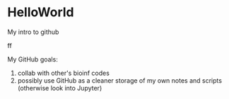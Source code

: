 # HelloWorld
My intro to github


ff


My GitHub goals:
  1) collab with other's bioinf codes
  2) possibly use GitHub as a cleaner storage of my own notes and scripts (otherwise look into Jupyter)
